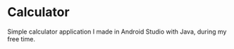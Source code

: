 # Calculator

Simple calculator application I made in Android Studio with Java, during my free time.


